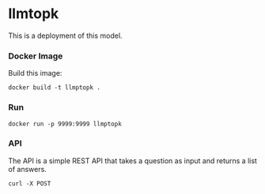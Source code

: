# llmtopk

This is a deployment of this model.

### Docker Image

Build this image:

```shell
docker build -t llmptopk .
```


### Run


```shell
docker run -p 9999:9999 llmptopk
```

### API

The API is a simple REST API that takes a question as input and returns a list of answers.

```shell
curl -X POST 
```

